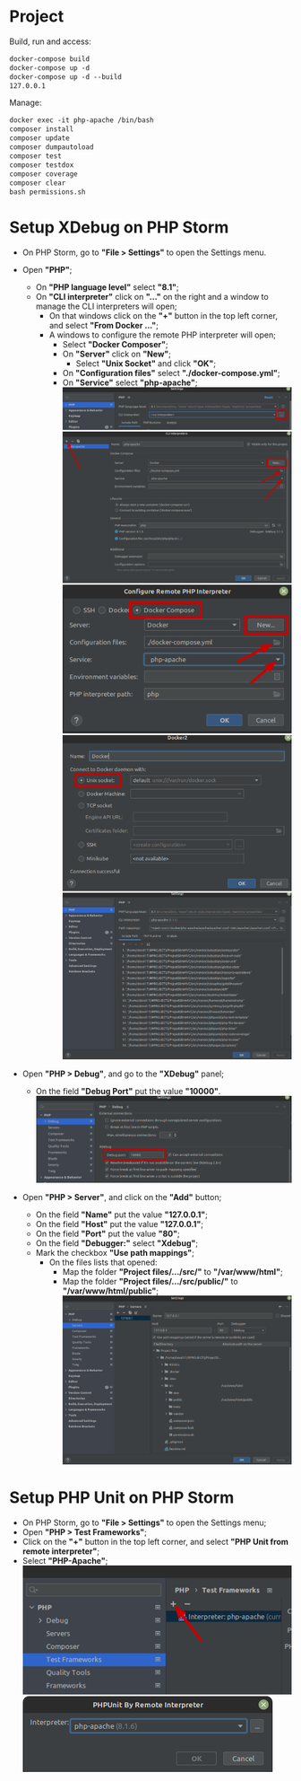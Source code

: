 # Project

Build, run and access:
```
docker-compose build  
docker-compose up -d  
docker-compose up -d --build  
127.0.0.1  
```

Manage:
```
docker exec -it php-apache /bin/bash
composer install  
composer update
composer dumpautoload
composer test  
composer testdox  
composer coverage  
composer clear  
bash permissions.sh  
```



# Setup XDebug on PHP Storm
- On PHP Storm, go to **"File > Settings"** to open the Settings menu.
- Open **"PHP"**;
    - On **"PHP language level"** select **"8.1"**;
    - On **"CLI interpreter"** click on **"..."** on the right and a window to manage the CLI interpreters will open;
        - On that windows click on the **"+"** button in the top left corner, and select **"From Docker ..."**;
        - A windows to configure the remote PHP interpreter will open;
            - Select **"Docker Composer"**;
            - On **"Server"** click on **"New"**;
                - Select **"Unix Socket"** and click **"OK"**;
            - On **"Configuration files"** select **"./docker-compose.yml"**;
            - On **"Service"** select **"php-apache"**;
![Image](%23DOCs/images/phpstorm-xdebug/1-0-PHP.png)
![Image](%23DOCs/images/phpstorm-xdebug/1-1-Cli-Interpreter.png)
![Image](%23DOCs/images/phpstorm-xdebug/1-2-Remote-PHP-Interpreter.png)
![Image](%23DOCs/images/phpstorm-xdebug/1-3-Server.png)
![Image](%23DOCs/images/phpstorm-xdebug/1-4-PHP-Final.png)

- Open **"PHP > Debug"**, and go to the **"XDebug"** panel;
    - On the field **"Debug Port"** put the value **"10000"**.
![Image](%23DOCs/images/phpstorm-xdebug/2-0-Debug.png)

- Open **"PHP > Server"**, and click on the **"Add"** button;
    - On the field **"Name"** put the value **"127.0.0.1"**;
    - On the field **"Host"** put the value **"127.0.0.1"**;
    - On the field **"Port"** put the value **"80"**;
    - On the field **"Debugger:"** select **"Xdebug"**;
    - Mark the checkbox **"Use path mappings"**;
        - On the files lists that opened:
            - Map the folder **"Project files/.../src/"** to **"/var/www/html"**;
            - Map the folder **"Project files/.../src/public/"** to **"/var/www/html/public"**;
![Image](%23DOCs/images/phpstorm-xdebug/3-0-Server.png)



# Setup PHP Unit on PHP Storm
- On PHP Storm, go to **"File > Settings"** to open the Settings menu;
- Open **"PHP > Test Frameworks"**;
- Click on the **"+"** button in the top left corner, and select **"PHP Unit from remote interpreter"**; 
- Select **"PHP-Apache"**;  
![Image](%23DOCs/images/phpstorm-phpunit/1-0-Test-Frameworks.png)
![Image](%23DOCs/images/phpstorm-phpunit/1-2-Remote-Interpreter.png)
